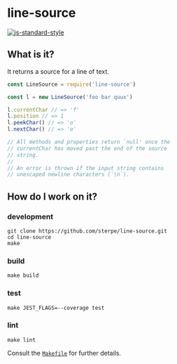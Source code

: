 # line-source

[![js-standard-style](https://cdn.rawgit.com/feross/standard/master/badge.svg)](https://github.com/feross/standard)

## What is it?

It returns a source for a line of text.

```javascript
const LineSource = require('line-source')

const l = new LineSource('foo bar quux')

l.currentChar // => 'f'
l.position // => 1
l.peekChar() // => 'o'
l.nextChar() // => 'o'

// All methods and properties return `null' once the 
// currentChar has moved past the end of the source
// string.
//
// An error is thrown if the input string contains
// unescaped newline characters (`\n`).
```

## How do I work on it?

### development
```
git clone https://github.com/sterpe/line-source.git
cd line-source
make
```

### build
```
make build
```
### test
```
make JEST_FLAGS=--coverage test
```

### lint
```
make lint
```

Consult the [`Makefile`](Makefile) for further details.
